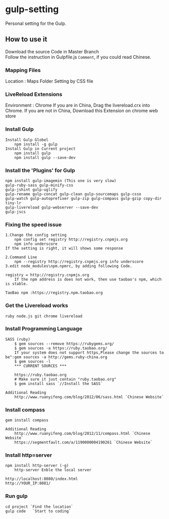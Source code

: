 # gulp-setting
Personal setting for the Gulp. 

## How to use it
Download the source Code in Master Branch	
	Follow the instruction in Gulpfile.js `Comment`, if you could read Chinese.	

### Mapping Files
Location : Maps Folder
	Setting by CSS file 

### LiveReload Extensions 
Environment : Chrome
	If you are in China, Drag the livereload.crx into Chrome. 
	If you are not in China, Download this Extension on chrome web store

### Install Gulp 
	Install Gulp Globel
		npm install -g gulp
	Install Gulp in Current project		
		npm install gulp		
		npm install gulp --save-dev 
### Install the 'Plugins' for Gulp 
	npm install gulp-imagemin (This one is very slow)
	gulp-ruby-sass gulp-minify-css
	gulp-jshint gulp-uglify 
	gulp-rename gulp-concat gulp-clean gulp-sourcemaps gulp-csso 
	gulp-watch gulp-autoprefixer gulp-zip gulp-compass gulp-gzip copy-dir tiny-lr
	gulp-livereload gulp-webserver --save-dev
	gulp-jscs
### Fixing the speed issue
	1.Change the config setting
		npm config set registry http://registry.cnpmjs.org  
		npm info underscore
	If the setting is right, it will shows some response

	2.Command Line
		npm --registry http://registry.cnpmjs.org info underscore
	3.edit node_modules\npm.npmrc, by adding following Code.
	
	registry = http://registry.cnpmjs.org
		If the npm address is does not work, then use taobao's npm, which is stable.

	TaoBao npm :https://registry.npm.taobao.org
	
### Get the Livereload works
	ruby node.js git chrome livereload
	
### Install Programming Language	
	SASS (ruby)
		$ gem sources --remove https://rubygems.org/
		$ gem sources -a https://ruby.taobao.org/ 
		If your system does not support https,Please change the sources to be":gem sources -a http://gems.ruby-china.org
		$ gem sources -l
		*** CURRENT SOURCES ***

		https://ruby.taobao.org
		# Make sure it just contain "ruby.taobao.org"
		$ gem install sass `//Install the SASS`
		
	Additional Reading
		http://www.ruanyifeng.com/blog/2012/06/sass.html `Chinese Website`
		
### Install compass
	gem install compass
	
	Additional Reading
		http://www.ruanyifeng.com/blog/2012/11/compass.html `Chinese Website`
		https://segmentfault.com/a/1190000004190261 `Chinese Website`

### Install http=server 
	npm install http-server (-g)
		http-server	Enble the local server
	
	http://localhost:8080/index.html
	http://YOUR_IP:8081/

### Run gulp
	cd project `Find the location`
	gulp code 	`Start to coding`